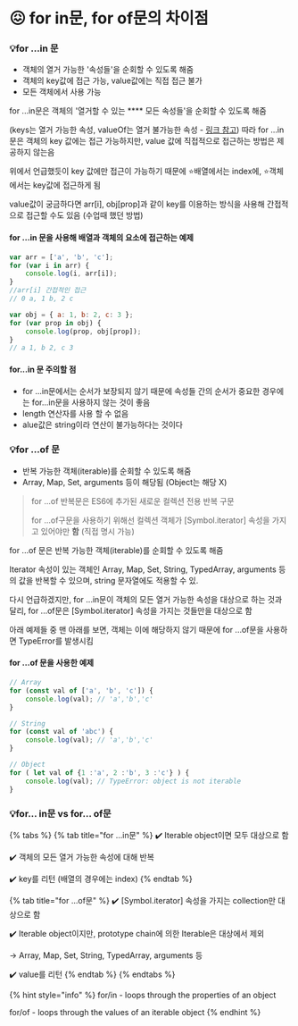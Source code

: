 # 😖 for in문, for of문의 차이점



### **💡for …in 문**

* 객체의 열거 가능한 '속성들'을 순회할 수 있도록 해줌
* 객체의 key값에 접근 가능, value값에는 직접 접근 불가
* 모든 객체에서 사용 가능

for ...in문은 객체의 '열거할 수 있는 **** 모든 속성들'을 순회할 수 있도록 해줌&#x20;

(keys는 열거 가능한 속성, valueOf는 열거 불가능한 속성 - [링크 참고](https://itboxs.tistory.com/353)) 따라 for ...in 문은 객체의 key 값에는 접근 가능하지만, value 값에 직접적으로 접근하는 방법은 제공하지 않는음

위에서 언급했듯이 key 값에만 접근이 가능하기 때문에 :star:배열에서는 index에, :star:객체에서는 key값에 접근하게 됨

&#x20;value값이 궁금하다면 arr\[i], obj\[prop]과 같이 key를 이용하는 방식을 사용해 간접적으로 접근할 수도 있음 (수업때 했던 방법)&#x20;

#### for ...in 문을 사용해 배열과 객체의 요소에 접근하는 예제&#x20;

```javascript
var arr = ['a', 'b', 'c']; 
for (var i in arr) {
	console.log(i, arr[i]); 
}
//arr[i] 간접적인 접근 
// 0 a, 1 b, 2 c 

var obj = { a: 1, b: 2, c: 3 }; 
for (var prop in obj) { 
	console.log(prop, obj[prop]); 
} 
// a 1, b 2, c 3
```

#### &#x20;for...in 문 주의할 점&#x20;

* for ...in문에서는 순서가 보장되지 않기 때문에 속성들 간의 순서가 중요한 경우에는 for...in문을 사용하지 않는 것이 좋음&#x20;
* &#x20;length 연산자를 사용 할 수 없음
* alue값은 string이라 연산이 불가능하다는 것이다

&#x20;

### **💡for …of 문**

* 반복 가능한 객체(iterable)를 순회할 수 있도록 해줌
* &#x20;Array, Map, Set, arguments 등이 해당됨 (Object는 해당 X)

&#x20;

> for ...of 반복문은 ES6에 추가된 새로운 컬렉션 전용 반복 구문
>
> &#x20;for ...of구문을 사용하기 위해선 컬렉션 객체가 \[Symbol.iterator] 속성을 가지고 있어야만 **함** (직접 명시 가능)

&#x20;

for ...of 문은 반복 가능한 객체(iterable)를 순회할 수 있도록 해줌

&#x20;Iterator 속성이 있는 객체인 Array, Map, Set, String, TypedArray, arguments 등의 값을 반복할 수 있으며, string 문자열에도 적용할 수 있.&#x20;

다시 언급하겠지만, for ...in문이 객체의 모든 열거 가능한 속성을 대상으로 하는 것과 달리, for ...of문은 \[Symbol.iterator] 속성을 가지는 것들만을 대상으로 함&#x20;

아래 예제들 중 맨 아래를 보면, 객체는 이에 해당하지 않기 때문에 for ...of문을 사용하면 TypeError를 발생시킴

&#x20;

#### for ...of 문을 사용한 예제&#x20;

```javascript
// Array 
for (const val of ['a', 'b', 'c']) {
	console.log(val); // 'a','b','c' 
} 

// String 
for (const val of 'abc') { 
	console.log(val); // 'a','b','c' 
} 

// Object 
for ( let val of {1 :'a', 2 :'b', 3 :'c'} ) {
	console.log(val); // TypeError: object is not iterable 
}
```



### **💡for... in문 vs for... of문**

{% tabs %}
{% tab title="for ...in문" %}
✔️ Iterable object이면 모두 대상으로 함

✔️ 객체의 모든 열거 가능한 속성에 대해 반복

✔️ key를 리턴 (배열의 경우에는 index)
{% endtab %}

{% tab title="for ...of문" %}
✔️ \[Symbol.iterator] 속성을 가지는 collection만 대상으로 함

✔️ Iterable object이지만, prototype chain에 의한 Iterable은 대상에서 제외

&#x20;      → Array, Map, Set, String, TypedArray, arguments 등

✔️ value를 리턴
{% endtab %}
{% endtabs %}

{% hint style="info" %}
for/in - loops through the properties of an object&#x20;

for/of - loops through the values of an iterable object
{% endhint %}
